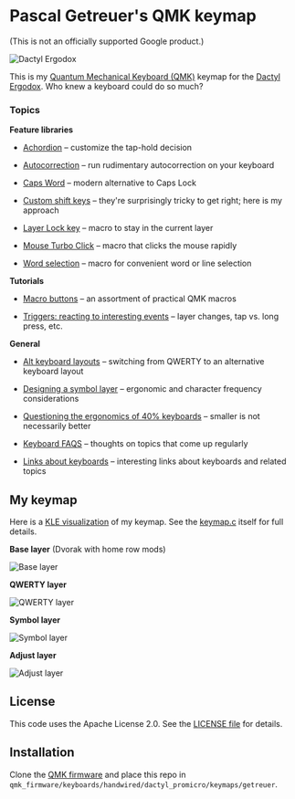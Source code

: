 # Pascal Getreuer's QMK keymap

(This is not an officially supported Google product.)

![Dactyl Ergodox](doc/dactyl_ergodox.jpg)

This is my [Quantum Mechanical Keyboard (QMK)](https://docs.qmk.fm) keymap for
the [Dactyl
Ergodox](https://ohkeycaps.com/products/built-to-order-dactyl-manuform-keyboard).
Who knew a keyboard could do so much?

### Topics

**Feature libraries**

* [Achordion](https://getreuer.info/posts/keyboards/achordion/index.html)
  &ndash; customize the tap-hold decision

* [Autocorrection](https://getreuer.info/posts/keyboards/autocorrection/index.html)
  &ndash; run rudimentary autocorrection on your keyboard

* [Caps Word](https://getreuer.info/posts/keyboards/caps-word/index.html)
  &ndash; modern alternative to Caps Lock

* [Custom shift
  keys](https://getreuer.info/posts/keyboards/custom-shift-keys/index.html)
  &ndash; they're surprisingly tricky to get right; here is my approach

* [Layer Lock key](layer-lock/index.html) &ndash; macro to stay in the current
  layer

* [Mouse Turbo
  Click](https://getreuer.info/posts/keyboards/mouse-turbo-click/index.html)
  &ndash; macro that clicks the mouse rapidly

* [Word selection](https://getreuer.info/posts/keyboards/select-word/index.html)
  &ndash; macro for convenient word or line selection

**Tutorials**

* [Macro buttons](https://getreuer.info/posts/keyboards/macros/index.html)
  &ndash; an assortment of practical QMK macros

* [Triggers: reacting to interesting
  events](https://getreuer.info/posts/keyboards/triggers/index.html) &ndash;
  layer changes, tap vs. long press, etc.

 
**General**

* [Alt keyboard
  layouts](https://getreuer.info/posts/keyboards/alt-layouts/index.html) &ndash;
  switching from QWERTY to an alternative keyboard layout

* [Designing a symbol
  layer](https://getreuer.info/posts/keyboards/symbol-layer/index.html) &ndash;
  ergonomic and character frequency considerations

* [Questioning the ergonomics of 40%
  keyboards](https://getreuer.info/posts/keyboards/40-percent-ergo/index.html)
  &ndash; smaller is not necessarily better

* [Keyboard FAQS](https://getreuer.info/posts/keyboards/faqs/index.html) &ndash;
  thoughts on topics that come up regularly

* [Links about
  keyboards](https://getreuer.info/posts/keyboards/links/index.html) &ndash;
  interesting links about keyboards and related topics


## My keymap

Here is a [KLE visualization](http://www.keyboard-layout-editor.com/) of my
keymap. See the [keymap.c](keymap.c) itself for full details.

**Base layer** (Dvorak with home row mods)

![Base layer](doc/layout_base.png)

**QWERTY layer**

![QWERTY layer](doc/layout_qwerty.png)

**Symbol layer**

![Symbol layer](doc/layout_symbol.png)

**Adjust layer**

![Adjust layer](doc/layout_adjust.png)


## License

This code uses the Apache License 2.0. See the [LICENSE file](LICENSE.txt) for
details.


## Installation

Clone the [QMK firmware](https://github.com/qmk/qmk_firmware) and place this
repo in `qmk_firmware/keyboards/handwired/dactyl_promicro/keymaps/getreuer`.


